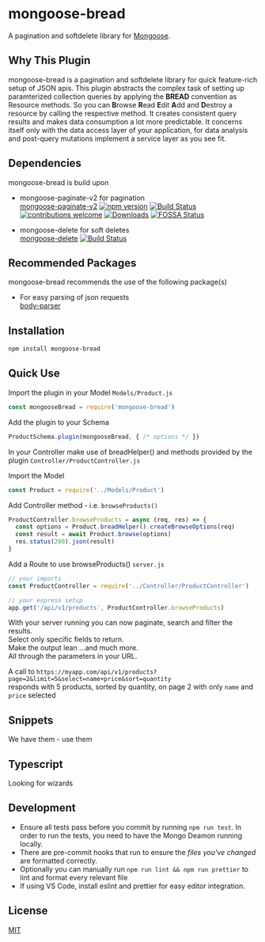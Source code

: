 # mongoose-bread

A pagination and softdelete library for [Mongoose](http://mongoosejs.com).

## Why This Plugin

mongoose-bread is a pagination and softdelete library for quick feature-rich setup of JSON apis.
This plugin abstracts the complex task of setting up paramterized collection queries by applying the
**BREAD** convention as Resource methods. So you can **B**rowse **R**ead **E**dit **A**dd and **D**estroy a resource by calling the respective method. It creates consistent query results and makes data consumption a lot more predictable. It concerns itself only with the data access layer of your application, for data analysis and post-query mutations implement a service layer as you see fit.

## Dependencies

mongoose-bread is build upon

- mongoose-paginate-v2 for pagination  
  [mongoose-paginate-v2](https://github.com/aravindnc/mongoose-paginate-v2)
  [![npm version](https://img.shields.io/npm/v/mongoose-paginate-v2.svg)](https://www.npmjs.com/package/mongoose-paginate-v2)
  [![Build Status](https://travis-ci.com/aravindnc/mongoose-paginate-v2.svg?branch=master)](https://travis-ci.com/aravindnc/mongoose-paginate-v2)
  [![contributions welcome](https://img.shields.io/badge/contributions-welcome-brightgreen.svg?style=flat)](https://github.com/aravindnc/mongoose-paginate-v2/issues)
  [![Downloads](https://img.shields.io/npm/dm/mongoose-paginate-v2.svg)](https://img.shields.io/npm/dm/mongoose-paginate-v2.svg)
  [![FOSSA Status](https://app.fossa.com/api/projects/git%2Bgithub.com%2Faravindnc%2Fmongoose-paginate-v2.svg?type=shield)](https://app.fossa.com/projects/git%2Bgithub.com%2Faravindnc%2Fmongoose-paginate-v2?ref=badge_shield)

- mongoose-delete for soft deletes  
  [mongoose-delete](https://github.com/dsanel/mongoose-delete)
  [![Build Status](https://github.com/dsanel/mongoose-delete/workflows/Test/badge.svg)](https://github.com/dsanel/mongoose-delete/actions/workflows/test.yml)

## Recommended Packages

mongoose-bread recommends the use of the following package(s)

- For easy parsing of json requests  
  [body-parser](https://github.com/expressjs/body-parser)

## Installation

```sh
npm install mongoose-bread
```

## Quick Use

Import the plugin in your Model `Models/Product.js`

```js
const mongooseBread = require('mongoose-bread')
```

Add the plugin to your Schema

```js
ProductSchema.plugin(mongooseBread, { /* options */ })
```

In your Controller make use of breadHelper() and methods provided by the plugin `Controller/ProductController.js`

Import the Model

```js
const Product = require('../Models/Product')
```

Add Controller method - i.e. `browseProducts()`

```js
ProductController.browseProducts = async (req, res) => {
  const options = Product.breadHelper().createBrowseOptions(req)
  const result = await Product.browse(options)
  res.status(200).json(result)
}
```

Add a Route to use browseProducts() `server.js`

```js
// your imports
const ProductController = require('../Controller/ProductController')

// your express setup
app.get('/api/v1/products', ProductController.browseProducts)
```

With your server running you can now paginate, search and filter the results.  
Select only specific fields to return.  
Make the output lean ...and much more.  
All through the parameters in your URL.

A call to `https://myapp.com/api/v1/products?page=2&limit=5&select=name+price&sort=quantity`  
responds with 5 products, sorted by quantity, on page 2 with only `name` and `price` selected

## Snippets

We have them - use them

## Typescript

Looking for wizards

## Development

- Ensure all tests pass before you commit by running `npm run test`. In order to run the tests, you need to have the Mongo Deamon running locally.
- There are pre-commit hooks that run to ensure the _files you've changed_ are formatted correctly.
- Optionally you can manually run `npm run lint && npm run prettier` to lint and format every relevant file
- If using VS Code, install eslint and prettier for easy editor integration.

## License

[MIT](LICENSE)